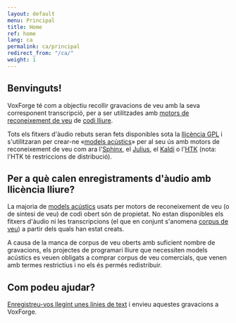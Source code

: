 ```yaml
---
layout: default
menu: Principal
title: Home
ref: home
lang: ca
permalink: ca/principal
redirect_from: "/ca/"
weight: 1
---
```

Benvinguts!
-----------

VoxForge té com a objectiu recollir gravacions de veu amb la seva
corresponent transcripció, per a ser utilitzades amb [motors de
reconeixement de veu] de [codi lliure].

Tots els fitxers d'àudio rebuts seran fets disponibles sota la
[llicència GPL] i s'utilitzaran per crear-ne «[models acústics]» per al
seu ús amb motors de reconeixement de veu com ara l'[Sphinx], el
[Julius], el [Kaldi] o l'[HTK] (nota: l'HTK té restriccions de
distribució).

Per a què calen enregistraments d'àudio amb llicència lliure?
-------------------------------------------------------------

La majoria de [models acústics] usats per motors de reconeixement de veu
(o de síntesi de veu) de codi obert són de propietat. No estan
disponibles els fitxers d'àudio ni les transcripcions (el que en conjunt
s'anomena [corpus de veu]) a partir dels quals han estat creats.

A causa de la manca de corpus de veu oberts amb suficient nombre de
gravacions, els projectes de programari lliure que necessiten models
acústics es veuen obligats a comprar corpus de veu comercials, que venen
amb termes restrictius i no els és permés redistribuir.

Com podeu ajudar?
-----------------

[Enregistreu-vos llegint unes línies de text] i envieu aquestes
gravacions a VoxForge.

  [motors de reconeixement de veu]: http://ca.wikipedia.org/wiki/Reconeixement_de_la_parla
  [codi lliure]: http://ca.wikipedia.org/wiki/Programari_lliure
  [llicència GPL]: http://www.gnu.org/licenses/gpl-3.0.ca.html
  [models acústics]: http://ca.wikipedia.org/wiki/Model_ac%C3%BAstic
  [Sphinx]: http://cmusphinx.sourceforge.net
  [Julius]: http://julius.sourceforge.jp/en_index.php
  [Kaldi]: https://github.com/kaldi-asr/kaldi
  [HTK]: http://htk.eng.cam.ac.uk/
  [corpus de veu]: http://ca.wikipedia.org/wiki/Corpus_de_veu
  [Enregistreu-vos llegint unes línies de text]: /ca/read
